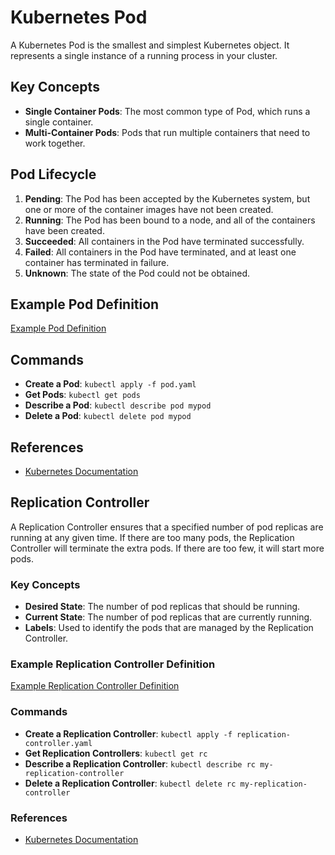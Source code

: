 # Kubernetes Pod

A Kubernetes Pod is the smallest and simplest Kubernetes object. It represents a single instance of a running process in your cluster.

## Key Concepts

- **Single Container Pods**: The most common type of Pod, which runs a single container.
- **Multi-Container Pods**: Pods that run multiple containers that need to work together.

## Pod Lifecycle

1. **Pending**: The Pod has been accepted by the Kubernetes system, but one or more of the container images have not been created.
2. **Running**: The Pod has been bound to a node, and all of the containers have been created.
3. **Succeeded**: All containers in the Pod have terminated successfully.
4. **Failed**: All containers in the Pod have terminated, and at least one container has terminated in failure.
5. **Unknown**: The state of the Pod could not be obtained.

## Example Pod Definition

[Example Pod Definition](./pod.yaml)

## Commands

- **Create a Pod**: `kubectl apply -f pod.yaml`
- **Get Pods**: `kubectl get pods`
- **Describe a Pod**: `kubectl describe pod mypod`
- **Delete a Pod**: `kubectl delete pod mypod`

## References

- [Kubernetes Documentation](https://kubernetes.io/docs/concepts/workloads/pods/)

## Replication Controller

A Replication Controller ensures that a specified number of pod replicas are running at any given time. If there are too many pods, the Replication Controller will terminate the extra pods. If there are too few, it will start more pods.

### Key Concepts

- **Desired State**: The number of pod replicas that should be running.
- **Current State**: The number of pod replicas that are currently running.
- **Labels**: Used to identify the pods that are managed by the Replication Controller.

### Example Replication Controller Definition

[Example Replication Controller Definition](./rc-definition.yaml)

### Commands

- **Create a Replication Controller**: `kubectl apply -f replication-controller.yaml`
- **Get Replication Controllers**: `kubectl get rc`
- **Describe a Replication Controller**: `kubectl describe rc my-replication-controller`
- **Delete a Replication Controller**: `kubectl delete rc my-replication-controller`

### References

- [Kubernetes Documentation](https://kubernetes.io/docs/concepts/workloads/controllers/replicationcontroller/)